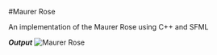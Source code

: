#Maurer Rose

An implementation of the Maurer Rose using C++ and SFML

***Output***
![Maurer Rose](rose.gif)